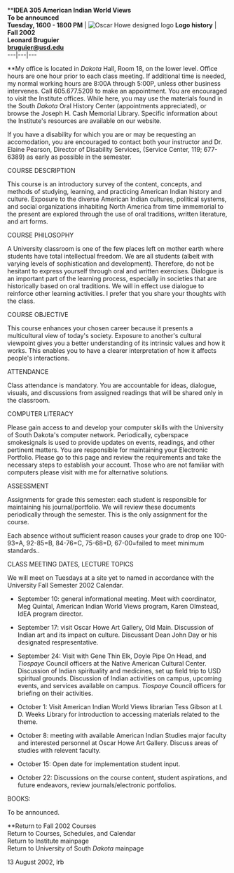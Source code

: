 ****IDEA 305 American Indian World Views**  
**To be announced**  
**Tuesday, 1600 - 1800 PM** | ![Oscar Howe designed
logo](../iais/ohowelogo2.gif) **Logo history** | **Fall 2002**  
**Leonard Bruguier**  
**bruguier@usd.edu**  
---|---|---  
  
**My office is located in _Dakota_ Hall, Room 18, on the lower level. Office
hours are one hour prior to each class meeting. If additional time is needed,
my normal working hours are 8:00A through 5:00P, unless other business
intervenes. Call 605.677.5209 to make an appointment. You are encouraged to
visit the Institute offices. While here, you may use the materials found in
the South _Dakota_ Oral History Center (appointments appreciated), or browse
the Joseph H. Cash Memorial Library. Specific information about the
Institute's resources are available on our website.

If you have a disability for which you are or may be requesting an
accomodation, you are encouraged to contact both your instructor and Dr.
Elaine Pearson, Director of Disability Services, (Service Center, 119;
677-6389) as early as possible in the semester.

COURSE DESCRIPTION

This course is an introductory survey of the content, concepts, and methods of
studying, learning, and practicing American Indian history and culture.
Exposure to the diverse American Indian cultures, political systems, and
social organizations inhabiting North America from time immemorial to the
present are explored through the use of oral traditions, written literature,
and art forms.

COURSE PHILOSOPHY

A University classroom is one of the few places left on mother earth where
students have total intellectual freedom. We are all students (albeit with
varying levels of sophistication and development). Therefore, do not be
hesitant to express yourself through oral and written exercises. Dialogue is
an important part of the learning process, especially in societies that are
historically based on oral traditions. We will in effect use dialogue to
reinforce other learning activities. I prefer that you share your thoughts
with the class.

COURSE OBJECTIVE

This course enhances your chosen career because it presents a multicultural
view of today's society. Exposure to another's cultural viewpoint gives you a
better understanding of its intrinsic values and how it works. This enables
you to have a clearer interpretation of how it affects people's interactions.

ATTENDANCE

Class attendance is mandatory. You are accountable for ideas, dialogue,
visuals, and discussions from assigned readings that will be shared only in
the classroom.

COMPUTER LITERACY

Please gain access to and develop your computer skills with the University of
South Dakota's computer network. Periodically, cyberspace smokesignals is used
to provide updates on events, readings, and other pertinent matters. You are
responsible for maintaining your Electronic Portfolio. Please go to this page
and review the requirements and take the necessary steps to establish your
account. Those who are not familiar with computers please visit with me for
alternative solutions.

ASSESSMENT

Assignments for grade this semester: each student is responsible for
maintaining his journal/portfolio. We will review these documents periodically
through the semester. This is the only assignment for the course.

Each absence without sufficient reason causes your grade to drop one 100-93=A,
92-85=B, 84-76=C, 75-68=D, 67-00=failed to meet minimum standards..

CLASS MEETING DATES, LECTURE TOPICS

We will meet on Tuesdays at a site yet to named in accordance with the
University Fall Semester 2002 Calendar.

  * September 10: general informational meeting. Meet with coordinator, Meg Quintal, American Indian World Views program, Karen Olmstead, IdEA program director.

  * September 17: visit Oscar Howe Art Gallery, Old Main. Discussion of Indian art and its impact on culture. Discussant Dean John Day or his designated respresentative.

  * September 24: Visit with Gene Thin Elk, Doyle Pipe On Head, and _Tiospaye_ Council officers at the Native American Cultural Center. Discussion of Indian spirituality and medicines, set up field trip to USD spiritual grounds. Discussion of Indian activities on campus, upcoming events, and services available on campus. _Tiospaye_ Council officers for briefing on their activities.

  * October 1: Visit American Indian World Views librarian Tess Gibson at I. D. Weeks Library for introduction to accessing materials related to the theme.

  * October 8: meeting with available American Indian Studies major faculty and interested personnel at Oscar Howe Art Gallery. Discuss areas of studies with relevent faculty.

  * October 15: Open date for implementation student input.

  * October 22: Discussions on the course content, student aspirations, and future endeavors, review journals/electronic portfolios.

BOOKS:

To be announced.

**Return to Fall 2002 Courses  
Return to Courses, Schedules, and Calendar  
Return to Institute mainpage  
Return to University of South _Dakota_ mainpage

13 August 2002, lrb  

